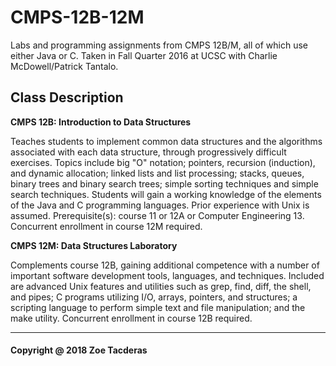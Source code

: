 # CMPS-12B-12M
Labs and programming assignments from CMPS 12B/M, all of which use either Java or C. Taken in Fall Quarter 2016 at UCSC with Charlie McDowell/Patrick Tantalo.

## Class Description
**CMPS 12B: Introduction to Data Structures**

Teaches students to implement common data structures and the algorithms associated with each data structure, through progressively difficult exercises. Topics include big "O" notation; pointers, recursion (induction), and dynamic allocation; linked lists and list processing; stacks, queues, binary trees and binary search trees; simple sorting techniques and simple search techniques. Students will gain a working knowledge of the elements of the Java and C programming languages. Prior experience with Unix is assumed. Prerequisite(s): course 11 or 12A or Computer Engineering 13. Concurrent enrollment in course 12M required.

**CMPS 12M: Data Structures Laboratory**

Complements course 12B, gaining additional competence with a number of important software development tools, languages, and techniques. Included are advanced Unix features and utilities such as grep, find, diff, the shell, and pipes; C programs utilizing I/O, arrays, pointers, and structures; a scripting language to perform simple text and file manipulation; and the make utility. Concurrent enrollment in course 12B required.

________________
#### Copyright @ 2018 Zoe Tacderas
